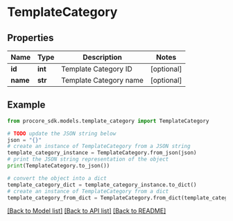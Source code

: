# TemplateCategory


## Properties

Name | Type | Description | Notes
------------ | ------------- | ------------- | -------------
**id** | **int** | Template Category ID | [optional] 
**name** | **str** | Template Category name | [optional] 

## Example

```python
from procore_sdk.models.template_category import TemplateCategory

# TODO update the JSON string below
json = "{}"
# create an instance of TemplateCategory from a JSON string
template_category_instance = TemplateCategory.from_json(json)
# print the JSON string representation of the object
print(TemplateCategory.to_json())

# convert the object into a dict
template_category_dict = template_category_instance.to_dict()
# create an instance of TemplateCategory from a dict
template_category_from_dict = TemplateCategory.from_dict(template_category_dict)
```
[[Back to Model list]](../README.md#documentation-for-models) [[Back to API list]](../README.md#documentation-for-api-endpoints) [[Back to README]](../README.md)


